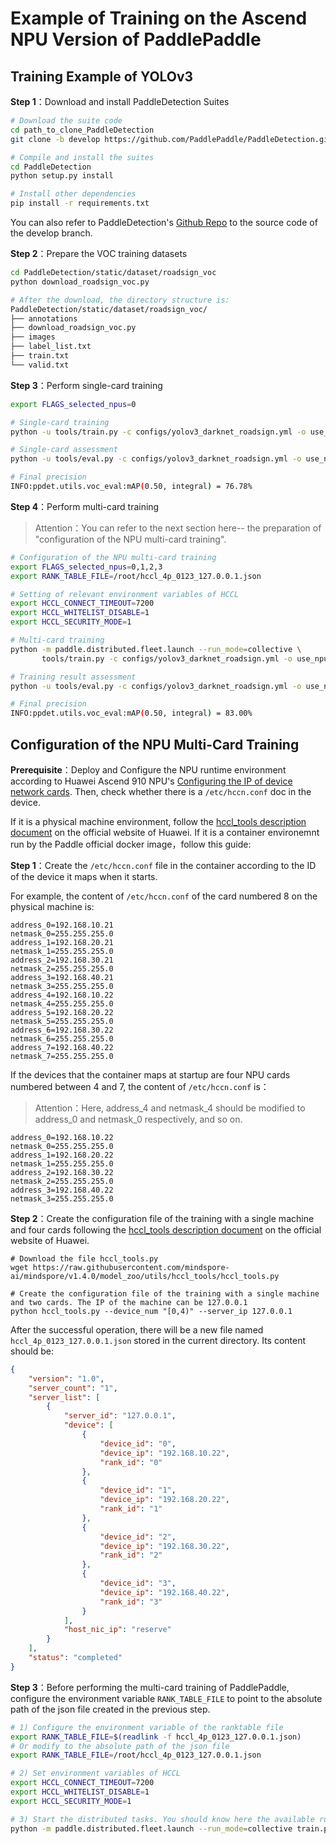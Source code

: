 # Example of Training on the Ascend NPU Version of PaddlePaddle

## Training Example of YOLOv3 

**Step 1**：Download and install PaddleDetection Suites

```bash
# Download the suite code
cd path_to_clone_PaddleDetection
git clone -b develop https://github.com/PaddlePaddle/PaddleDetection.git

# Compile and install the suites
cd PaddleDetection
python setup.py install

# Install other dependencies
pip install -r requirements.txt
```

You can also refer to PaddleDetection's [Github Repo](https://github.com/PaddlePaddle/PaddleDetection) to the source code of the develop branch.

**Step 2**：Prepare the VOC training datasets

```bash
cd PaddleDetection/static/dataset/roadsign_voc
python download_roadsign_voc.py

# After the download, the directory structure is: 
PaddleDetection/static/dataset/roadsign_voc/
├── annotations
├── download_roadsign_voc.py
├── images
├── label_list.txt
├── train.txt
└── valid.txt
```

**Step 3**：Perform single-card training

```bash
export FLAGS_selected_npus=0

# Single-card training
python -u tools/train.py -c configs/yolov3_darknet_roadsign.yml -o use_npu=True

# Single-card assessment
python -u tools/eval.py -c configs/yolov3_darknet_roadsign.yml -o use_npu=True

# Final precision
INFO:ppdet.utils.voc_eval:mAP(0.50, integral) = 76.78%
```

**Step 4**：Perform multi-card training

> Attention：You can refer to the next section here-- the preparation of "configuration of the NPU multi-card training".

```bash
# Configuration of the NPU multi-card training
export FLAGS_selected_npus=0,1,2,3
export RANK_TABLE_FILE=/root/hccl_4p_0123_127.0.0.1.json

# Setting of relevant environment variables of HCCL 
export HCCL_CONNECT_TIMEOUT=7200
export HCCL_WHITELIST_DISABLE=1
export HCCL_SECURITY_MODE=1

# Multi-card training
python -m paddle.distributed.fleet.launch --run_mode=collective \
       tools/train.py -c configs/yolov3_darknet_roadsign.yml -o use_npu=True

# Training result assessment
python -u tools/eval.py -c configs/yolov3_darknet_roadsign.yml -o use_npu=True

# Final precision
INFO:ppdet.utils.voc_eval:mAP(0.50, integral) = 83.00%
```

## Configuration of the NPU Multi-Card Training

**Prerequisite**：Deploy and Configure the NPU runtime environment according to Huawei Ascend 910 NPU's [Configuring the IP of device network cards](https://support.huaweicloud.com/instg-cli-cann502-alpha005/atlasdeploy_03_0105.html). Then, check whether there is a `/etc/hccn.conf` doc in the device.

If it is a physical machine environment, follow the [hccl_tools description document](https://github.com/mindspore-ai/mindspore/tree/v1.4.0/model_zoo/utils/hccl_tools) on the official website of Huawei. If it is a container environemnt run by the Paddle official docker image，follow this guide:

**Step 1**：Create the `/etc/hccn.conf` file in the container according to the ID of the device it maps when it starts. 

For example, the content of `/etc/hccn.conf` of the card numbered 8 on the physical machine is: 

```
address_0=192.168.10.21
netmask_0=255.255.255.0
address_1=192.168.20.21
netmask_1=255.255.255.0
address_2=192.168.30.21
netmask_2=255.255.255.0
address_3=192.168.40.21
netmask_3=255.255.255.0
address_4=192.168.10.22
netmask_4=255.255.255.0
address_5=192.168.20.22
netmask_5=255.255.255.0
address_6=192.168.30.22
netmask_6=255.255.255.0
address_7=192.168.40.22
netmask_7=255.255.255.0
```

If the devices that the container maps at startup are four NPU cards numbered between 4 and 7, the content of `/etc/hccn.conf` is：

> Attention：Here, address_4 and netmask_4 should be modified to address_0 and netmask_0 respectively, and so on.

```
address_0=192.168.10.22
netmask_0=255.255.255.0
address_1=192.168.20.22
netmask_1=255.255.255.0
address_2=192.168.30.22
netmask_2=255.255.255.0
address_3=192.168.40.22
netmask_3=255.255.255.0
```

**Step 2**：Create the configuration file of the training with a single machine and four cards following the [hccl_tools description document](https://github.com/mindspore-ai/mindspore/tree/v1.4.0/model_zoo/utils/hccl_tools) on the official website of Huawei. 

```
# Download the file hccl_tools.py
wget https://raw.githubusercontent.com/mindspore-ai/mindspore/v1.4.0/model_zoo/utils/hccl_tools/hccl_tools.py

# Create the configuration file of the training with a single machine and two cards. The IP of the machine can be 127.0.0.1
python hccl_tools.py --device_num "[0,4)" --server_ip 127.0.0.1
```

After the successful operation, there will be a new file named  `hccl_4p_0123_127.0.0.1.json` stored in the current directory. Its content should be:

```json
{
    "version": "1.0",
    "server_count": "1",
    "server_list": [
        {
            "server_id": "127.0.0.1",
            "device": [
                {
                    "device_id": "0",
                    "device_ip": "192.168.10.22",
                    "rank_id": "0"
                },
                {
                    "device_id": "1",
                    "device_ip": "192.168.20.22",
                    "rank_id": "1"
                },
                {
                    "device_id": "2",
                    "device_ip": "192.168.30.22",
                    "rank_id": "2"
                },
                {
                    "device_id": "3",
                    "device_ip": "192.168.40.22",
                    "rank_id": "3"
                }
            ],
            "host_nic_ip": "reserve"
        }
    ],
    "status": "completed"
}
```

**Step 3**：Before performing the multi-card training of PaddlePaddle, configure the environment variable `RANK_TABLE_FILE` to point to the absolute path of the json file created in the previous step.

```bash
# 1) Configure the environment variable of the ranktable file
export RANK_TABLE_FILE=$(readlink -f hccl_4p_0123_127.0.0.1.json)
# Or modify to the absolute path of the json file
export RANK_TABLE_FILE=/root/hccl_4p_0123_127.0.0.1.json

# 2) Set environment variables of HCCL
export HCCL_CONNECT_TIMEOUT=7200
export HCCL_WHITELIST_DISABLE=1
export HCCL_SECURITY_MODE=1

# 3) Start the distributed tasks. You should know here the available run_mode only includes the collective mode. 
python -m paddle.distributed.fleet.launch --run_mode=collective train.py ...
```
